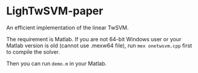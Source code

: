 # LighTwSVM-paper
An efficient implementation of the linear TwSVM.

The requirement is Matlab.
If you are not 64-bit Windows user or your Matlab version is old (cannot use .mexw64 file),
run `mex onetwsvm.cpp` first to compile the solver.

Then you can run `demo.m` in your Matlab. 